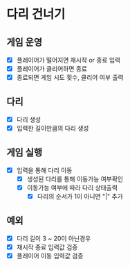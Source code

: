 # 다리 건너기

## 게임 운영
- [X] 플레이어가 떨어지면 재시작 or 종료 입력
- [x] 플레이어가 클리어하면 종료
- [x] 종료되면 게임 시도 횟수, 클리어 여부 출력

## 다리
- [x] 다리 생성
- [x] 입력한 길이만큼의 다리 생성

## 게임 실행
- [x] 입력을 통해 다리 이동
  - [x] 생성된 다리를 통해 이동가능 여부확인
  - [x] 이동가능 여부에 따라 다리 상태출력
    - [x] 다리의 순서가 1이 아니면 "|" 추가

## 예외
- [x] 다리 길이 3 ~ 20이 아닌경우
- [x] 재시작 종료 입력값 검증
- [x] 플레이어 이동 입력값 검증
